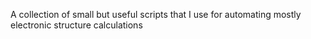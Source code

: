 A collection of small but useful scripts that I use for automating mostly electronic structure calculations
